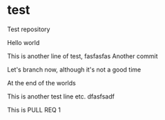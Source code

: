 # test
Test repository

Hello world


This is another line of test, fasfasfas
Another commit

Let's branch now, although it's not a good time







At the end of the worlds

This is another test line etc.
dfasfsadf

This is PULL REQ 1
